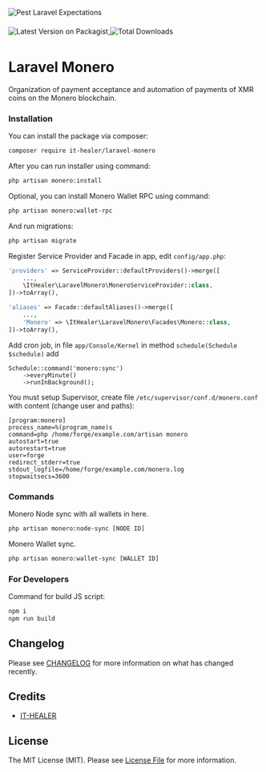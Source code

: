 ![Pest Laravel Expectations](https://banners.beyondco.de/Laravel%20MONERO.png?theme=light&packageManager=composer+require&packageName=it-healer%2Flaravel-monero&pattern=architect&style=style_1&description=Monero+Wallet+Library+for+Laravel&md=1&showWatermark=0&fontSize=100px&images=https%3A%2F%2Flaravel.com%2Fimg%2Flogomark.min.svg)

<a href="https://packagist.org/packages/it-healer/laravel-monero" target="_blank">
    <img style="display: inline-block; margin-top: 0.5em; margin-bottom: 0.5em" src="https://img.shields.io/packagist/v/it-healer/laravel-monero.svg?style=flat&cacheSeconds=3600" alt="Latest Version on Packagist">
</a>

<a href="https://packagist.org/packages/it-healer/laravel-monero" target="_blank">
    <img style="display: inline-block; margin-top: 0.5em; margin-bottom: 0.5em" src="https://img.shields.io/packagist/dt/it-healer/laravel-monero.svg?style=flat&cacheSeconds=3600" alt="Total Downloads">
</a>

# Laravel Monero

Organization of payment acceptance and automation of payments of XMR coins on the Monero blockchain.

### Installation

You can install the package via composer:
```bash
composer require it-healer/laravel-monero
```

After you can run installer using command:
```bash
php artisan monero:install
```

Optional, you can install Monero Wallet RPC using command:
```bash
php artisan monero:wallet-rpc
```

And run migrations:
```bash
php artisan migrate
```

Register Service Provider and Facade in app, edit `config/app.php`:
```php
'providers' => ServiceProvider::defaultProviders()->merge([
    ...,
    \ItHealer\LaravelMonero\MoneroServiceProvider::class,
])->toArray(),

'aliases' => Facade::defaultAliases()->merge([
    ...,
    'Monero' => \ItHealer\LaravelMonero\Facades\Monero::class,
])->toArray(),
```

Add cron job, in file `app/Console/Kernel` in method `schedule(Schedule $schedule)` add
```
Schedule::command('monero:sync')
    ->everyMinute()
    ->runInBackground();
```

You must setup Supervisor, create file `/etc/supervisor/conf.d/monero.conf` with content (change user and paths):
```
[program:monero]
process_name=%(program_name)s
command=php /home/forge/example.com/artisan monero
autostart=true
autorestart=true
user=forge
redirect_stderr=true
stdout_logfile=/home/forge/example.com/monero.log
stopwaitsecs=3600
```

### Commands
Monero Node sync with all wallets in here.
```bash
php artisan monero:node-sync [NODE ID]
```

Monero Wallet sync.
```bash
php artisan monero:wallet-sync [WALLET ID]
```


### For Developers
Command for build JS script:
```bash
npm i
npm run build
```

## Changelog

Please see [CHANGELOG](CHANGELOG.md) for more information on what has changed recently.

## Credits

- [IT-HEALER](https://github.com/it-healer)

## License

The MIT License (MIT). Please see [License File](LICENSE.md) for more information.

